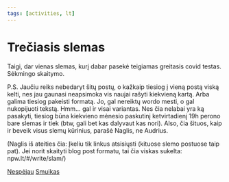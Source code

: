 ```yaml
---
tags: [activities, lt]
---
```


# Trečiasis slemas

Taigi, dar vienas slemas, kurį dabar pasekė teigiamas greitasis covid testas. Sėkmingo skaitymo. <!-- truncate -->

P.S. Jaučiu reiks nebedaryt šitų postų, o kažkaip tiesiog į vieną postą viską kelti, nes jau gaunasi neapsimoka vis naujai rašyti kiekvieną kartą. Arba galima tiesiog pakeisti formatą. Jo, gal nereiktų wordo mesti, o gal nukopijuoti tekstą. Hmm… gal ir visai variantas. Nes čia nelabai yra ką pasakyti, tiesiog būna kiekvieno mėnesio paskutinį ketvirtadienį 19h perono bare slemas ir tiek (btw, gali bet kas dalyvaut kas nori). Also, čia šituos, kaip ir beveik visus slemų kūrinius, parašė Naglis, ne Audrius.

(Naglis iš ateities čia:
Įkeliu tik linkus atsisiųsti (kituose slemo postuose taip pat). Jei norit skaityti blog post formatu, tai čia viskas sukelta: npw.lt/#/write/slam/)

[Nespėjau](https://www.npw.lt/assets/readings/slam/5.pdf)
[Smuikas](https://www.npw.lt/assets/readings/slam/6.pdf)
